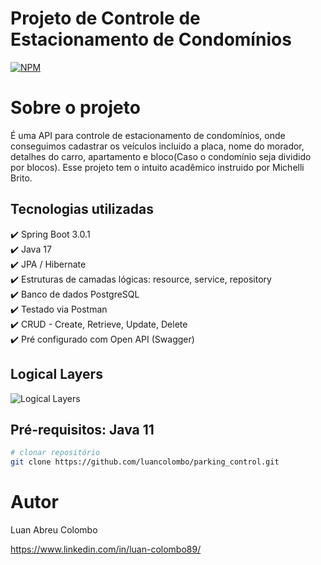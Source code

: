 # Projeto de Controle de Estacionamento de Condomínios
[![NPM](https://img.shields.io/npm/l/react)](https://github.com/luancolombo/parking_control/blob/main/license) 

# Sobre o projeto

É uma API para controle de estacionamento de condomínios, onde conseguimos cadastrar os veículos incluido a placa, nome do morador,
detalhes do carro, apartamento e bloco(Caso o condomínio seja dividido por blocos).
Esse projeto tem o intuito acadêmico instruido por Michelli Brito.


## Tecnologias utilizadas

:heavy_check_mark: Spring Boot 3.0.1<br>
:heavy_check_mark: Java 17 <br>
:heavy_check_mark: JPA / Hibernate <br>
:heavy_check_mark: Estruturas de camadas lógicas: resource, service, repository<br> 
:heavy_check_mark: Banco de dados PostgreSQL<br>
:heavy_check_mark: Testado via Postman<br>
:heavy_check_mark: CRUD - Create, Retrieve, Update, Delete <br>
:heavy_check_mark: Pré configurado com Open API (Swagger) <br>



## Logical Layers
![Logical Layers](https://github.com/luancolombo/assets/blob/main/logical%20layers.png)



## Pré-requisitos: Java 11

```bash
# clonar repositório
git clone https://github.com/luancolombo/parking_control.git
```


# Autor

Luan Abreu Colombo

https://www.linkedin.com/in/luan-colombo89/
